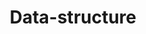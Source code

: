 ---
layout: posts_by_category
categories: data-structure
title: Data-structure
permalink: /category/data-structure
---